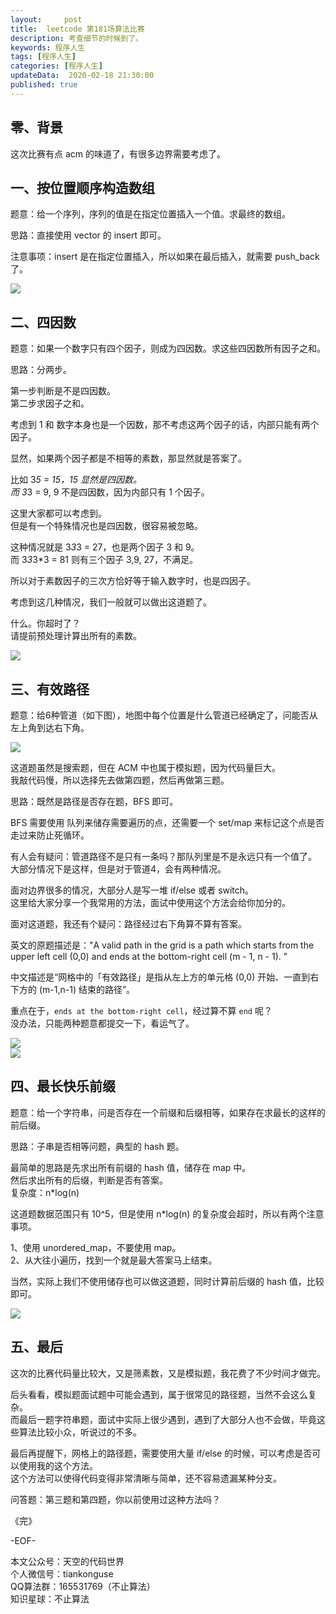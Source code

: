 ```yaml
---   
layout:     post  
title:  leetcode 第181场算法比赛  
description: 考查细节的时候到了。  
keywords: 程序人生  
tags: [程序人生]    
categories: [程序人生]  
updateData:  2020-02-18 21:30:00  
published: true  
---  
```



## 零、背景  


这次比赛有点 acm 的味道了，有很多边界需要考虑了。  


## 一、按位置顺序构造数组  


题意：给一个序列，序列的值是在指定位置插入一个值。求最终的数组。  


思路：直接使用 vector 的 insert 即可。  


注意事项：insert 是在指定位置插入，所以如果在最后插入，就需要 push\_back 了。  



![](http://res.tiankonguse.com/images/2020/03/22/001.png)  


## 二、四因数  


题意：如果一个数字只有四个因子，则成为四因数。求这些四因数所有因子之和。    


思路：分两步。  


第一步判断是不是四因数。  
第二步求因子之和。  


考虑到 1 和 数字本身也是一个因数，那不考虑这两个因子的话，内部只能有两个因子。 


显然，如果两个因子都是不相等的素数，那显然就是答案了。  


比如 3*5 = 15，15 显然是四因数。  
而 3*3 = 9, 9 不是四因数，因为内部只有 1 个因子。  


这里大家都可以考虑到。  
但是有一个特殊情况也是四因数，很容易被忽略。  


这种情况就是 3*3*3 = 27，也是两个因子 3 和 9。  
而 3*3*3*3 = 81 则有三个因子 3,9, 27，不满足。  


所以对于素数因子的三次方恰好等于输入数字时，也是四因子。  


考虑到这几种情况，我们一般就可以做出这道题了。  


什么。你超时了？  
请提前预处理计算出所有的素数。  



![](http://res.tiankonguse.com/images/2020/03/22/002.png)  


## 三、有效路径  


题意：给6种管道（如下图），地图中每个位置是什么管道已经确定了，问能否从左上角到达右下角。  



![](http://res.tiankonguse.com/images/2020/03/22/003.png)  


这道题虽然是搜索题，但在 ACM 中也属于模拟题，因为代码量巨大。  
我敲代码慢，所以选择先去做第四题，然后再做第三题。  


思路：既然是路径是否存在题，BFS 即可。  


BFS 需要使用 队列来储存需要遍历的点，还需要一个 set/map 来标记这个点是否走过来防止死循环。  


有人会有疑问：管道路径不是只有一条吗？那队列里是不是永远只有一个值了。  
大部分情况下是这样，但是对于管道4，会有两种情况。  


面对边界很多的情况，大部分人是写一堆 if/else 或者 switch。  
这里给大家分享一个我常用的方法，面试中使用这个方法会给你加分的。  


面对这道题，我还有个疑问：路径经过右下角算不算有答案。  



英文的原题描述是："A valid path in the grid is a path which starts from the upper left cell (0,0) and ends at the bottom-right cell (m - 1, n - 1). "  


中文描述是“网格中的「有效路径」是指从左上方的单元格 (0,0) 开始、一直到右下方的 (m-1,n-1) 结束的路径”。  



重点在于，`ends at the bottom-right cell`，经过算不算 `end` 呢？  
没办法，只能两种题意都提交一下，看运气了。




![](http://res.tiankonguse.com/images/2020/03/22/004.png)  
![](http://res.tiankonguse.com/images/2020/03/22/005.png)  


## 四、最长快乐前缀  


题意：给一个字符串，问是否存在一个前缀和后缀相等，如果存在求最长的这样的前后缀。  


思路：子串是否相等问题，典型的 hash 题。  


最简单的思路是先求出所有前缀的 hash 值，储存在 map 中。  
然后求出所有的后缀，判断是否有答案。  
复杂度：n*log(n)  


这道题数据范围只有 10^5，但是使用 n*log(n) 的复杂度会超时，所以有两个注意事项。  


1、使用 unordered\_map，不要使用 map。  
2、从大往小遍历，找到一个就是最大答案马上结束。  


当然，实际上我们不使用储存也可以做这道题，同时计算前后缀的 hash 值，比较即可。  



![](http://res.tiankonguse.com/images/2020/03/22/006.png)  


## 五、最后  


这次的比赛代码量比较大，又是筛素数，又是模拟题，我花费了不少时间才做完。  


后头看看，模拟题面试题中可能会遇到，属于很常见的路径题，当然不会这么复杂。  
而最后一题字符串题，面试中实际上很少遇到，遇到了大部分人也不会做，毕竟这些算法比较小众，听说过的不多。  


最后再提醒下，网格上的路径题，需要使用大量 if/else 的时候，可以考虑是否可以使用我的这个方法。  
这个方法可以使得代码变得非常清晰与简单，还不容易遗漏某种分支。  


问答题：第三题和第四题，你以前使用过这种方法吗？  


《完》


-EOF-  



本文公众号：天空的代码世界  
个人微信号：tiankonguse  
QQ算法群：165531769（不止算法）  
知识星球：不止算法  

